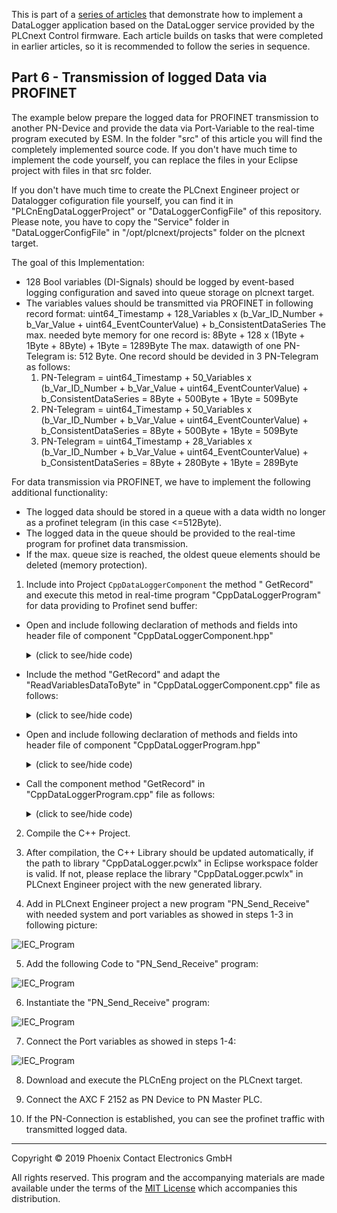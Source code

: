 This is part of a [series of articles](https://github.com/PLCnext/plcnext-real-time-datalogger) that demonstrate how to implement a DataLogger application based on the DataLogger service provided by the PLCnext Control firmware.  Each article builds on tasks that were completed in earlier articles, so it is recommended to follow the series in sequence.

## Part 6 - Transmission of logged Data via PROFINET


The example below prepare the logged data for PROFINET transmission to another PN-Device and provide the data via Port-Variable to the real-time program executed by ESM. In the folder "src" of this article you will find the completely implemented source code. If you don't have much time to implement the code yourself, you can replace the files in your Eclipse project with files in that src folder.

If you don't have much time to create the PLCnext Engineer project or Datalogger cofiguration file yourself, you can find it in "PLCnEngDataLoggerProject" or "DataLoggerConfigFile" of this repository. Please note, you have to copy the "Service" folder in "DataLoggerConfigFile" in "/opt/plcnext/projects" folder on the plcnext target.

The goal of this Implementation:
 - 128 Bool variables (DI-Signals) should be logged by event-based logging configuration and saved into queue storage on plcnext target.
 - The variables values should be transmitted via PROFINET in following record format: uint64_Timestamp + 128_Variables x (b_Var_ID_Number + b_Var_Value + uint64_EventCounterValue) + b_ConsistentDataSeries
   The max. needed byte memory for one record is: 8Byte + 128 x (1Byte + 1Byte + 8Byte) + 1Byte = 1289Byte
   The max. datawigth of one PN-Telegram is: 512 Byte. One record should be devided in 3 PN-Telegram as follows:
   1. PN-Telegram = uint64_Timestamp + 50_Variables x (b_Var_ID_Number + b_Var_Value + uint64_EventCounterValue) + b_ConsistentDataSeries = 8Byte + 500Byte + 1Byte = 509Byte
   2. PN-Telegram = uint64_Timestamp + 50_Variables x (b_Var_ID_Number + b_Var_Value + uint64_EventCounterValue) + b_ConsistentDataSeries = 8Byte + 500Byte + 1Byte = 509Byte
   3. PN-Telegram = uint64_Timestamp + 28_Variables x (b_Var_ID_Number + b_Var_Value + uint64_EventCounterValue) + b_ConsistentDataSeries = 8Byte + 280Byte + 1Byte = 289Byte
 

For data transmission via PROFINET, we have to implement the following additional functionality:
 - The logged data should be stored in a queue with a data width no longer as a profinet telegram (in this case <=512Byte).
 - The logged data in the queue should be provided to the real-time program for profinet data transmission.
 - If the max. queue size is reached, the oldest queue elements should be deleted (memory protection).


1. Include into Project `CppDataLoggerComponent` the method " GetRecord" and execute this metod in real-time program "CppDataLoggerProgram" for data providing to Profinet send buffer:
 - Open and include following declaration of methods and fields into header file of component "CppDataLoggerComponent.hpp"

   <details>
   <summary>(click to see/hide code)</summary>

    ```cpp
	#include <mutex>
	
	private: // fields
	//struct definition
    struct SaveToQueue {
    uint8 byteRecord[512] = {0}; // (8Byte TimeStamp + 8Byte Data)
    };

    uint8 MaxLogVar = 50; //max. Number of LogVariables inside one PN Telegram: (PN-TelegramSize-TimeStamp)/(LogVarID + LogVarValue + LogVarEvetnCnt)
       					  //max. Number of LogVariables inside one PN Telegram: (512Byte - 8Byte)/(1Byte + 1Byte + 8Byte) = 50

    //newRecord declaration
    SaveToQueue newRecord;

    //mutex declaration
    mutex myLock;
    deque<SaveToQueue> toQueue;

    bool m_QueueOverflowWarning = 0;
    bool m_QueueOverflowError = 0;


	public: // IProgramComponent operations
       uint32 GetRecord(uint8* byteRecord,  bool &b_PN_DataValidBit); //will be called in program execution
	```
   </details>
     
 - Include the method "GetRecord" and adapt the "ReadVariablesDataToByte" in "CppDataLoggerComponent.cpp" file as follows:
 
   <details>
   <summary>(click to see/hide code)</summary>

    ```cpp
	
	//////////////////////////////////////////////////////////////////////////////////////////
	//This is the "GetRecord" method and will be executed by program in real-time context.  //
	//The method copied the data from the queue to byteRecord. The byteRecord is a array    //
	//defined as OutPort-Variable and is connected with InPort-Variable in PLCnext Engineer.//
	//The IEC61131 Program in PLCnext Engineer copied the data from to Profinet send buffer.//
	//The variable "b_PN_DataValidBit" is a Input-Port and provides the state of Profinet-  //
	//Communication from PLCnext Engineer system variable "PND_S1_VALID_DATA_CYCLE". We use //
	//this input as trigger for transmission of data from the queue to Profinet send buffer.//
	//                                                                                      //
	//The Return Value currQueueSize is a OutPort-Variable and can be used as memory status //
	//in PLCnext Engineer project.                                                          //
	//////////////////////////////////////////////////////////////////////////////////////////

	uint32 CppDataLoggerComponent::GetRecord(uint8* byteRecord, bool &b_PN_DataValidBit) {

	uint32 currQueueSize = 0; //the value returns the current dequeue size

	if(m_bInitialized == true)
	{
		currQueueSize = toQueue.size(); //get the dequeue size

		if(currQueueSize > 0 && b_PN_DataValidBit == true) //if the size is not zero and the Profinet communication is established
		{
			shared_ptr<SaveToQueue> toPN; //shared pointer

			myLock.lock(); //get mutex so we can read the record from the queue;
			toPN = make_shared<SaveToQueue>((toQueue.front())); //get the first element to the shared pointer

			if(toPN)
			{
				memset(byteRecord, 0x00, sizeof(toPN->byteRecord));
				memcpy(byteRecord, toPN->byteRecord, sizeof(toPN->byteRecord)); //Copy 512 Bytes to the byteRecord
			}

			toQueue.pop_front(); //delete the first element
			myLock.unlock(); //unlock mutex
		}

		if(currQueueSize > 10000 && currQueueSize < 100000 && m_QueueOverflowWarning == false) //set warning message, if the queue size is greater as 10000
		{
			Log::Info("[CppDataLoggerComponent]-------------------------------Record Overflow in the Queue is expected!");
			m_QueueOverflowWarning = true;
		}
		else if(currQueueSize <= 1000)
			m_QueueOverflowWarning = false;

		if(currQueueSize > 100000 && m_QueueOverflowError == false) //set alarm message, if the queue size is greater as 100000
		{
			toQueue.erase(toQueue.begin(), toQueue.begin() + 10000); //erase the first 10000 elements
			Log::Error("[CppDataLoggerComponent]-------------------------------Record Overflow in the Queue, the first 10000 records are erased! ");
			m_QueueOverflowError = true;
		}
		else
			m_QueueOverflowError = false;
	}
	return(currQueueSize);
	}
	
	
	//////////////////////////////////////////////////////////////////////////////////////////
	//This is the ReadVariablesDataToByte method with ReadVariablesData service call of     //
	//DataLogger service. The Service Call reads the data from the given variable from      //
	//the session. This service function returns the data values from the passed variable   //
	//names including timestamps and data series consistent flags, which is called a record.//
	//                                                                                      //
	//In a record the values are in a static order and doesn't contain any type information.//
	//Each record starts with the timestamp followed by the values from the given variable  //
	//by names and ends with the consistent flag.                                           //
	//////////////////////////////////////////////////////////////////////////////////////////

	ErrorCode CppDataLoggerComponent::ReadVariablesDataToByte(const Arp::String& sessionName,
    const Arp::DateTime& startTime, const Arp::DateTime& endTime,
    const std::vector<Arp::String>& variableNames, uint8* byteMemory)
   {
    IDataLoggerService::ReadVariablesDataValuesDelegate readValuesDelegate =
        IDataLoggerService::ReadVariablesDataValuesDelegate::create([&](
            IRscReadEnumerator<RscVariant<512>>& readEnumerator)
    {
    // The readEnumerator gets the N-records,
    // the number of record is not available, the records come as N (undefined) Records!
    readEnumerator.BeginRead();

    RscVariant<512> currentVariant;

    while (readEnumerator.ReadNext(currentVariant))
    {
        RscType rscType = currentVariant.GetType();

        // Check if the rscType is a Array,
        // if yes -> the next record is founded
        if (rscType == RscType::Array)
        {
            RscArrayReader arrayReader(currentVariant); //read currentVariant into arrayReader
            size_t arraySize = arrayReader.GetSize();   //Get the size of Array
            size_t r_offset = 0;                        //reinitialize the r_offset

            uint8 ID_Number = 0;                        //reinitialize the ID_Number
            uint8 LogVarCounter = 0;                    //reinitialize the LogVarCounter
            RscVariant<512> valueTmp = {0};             //reinitialize the valueTmp
            uint8 valueLogVarTmp[8] = {0};              //reinitialize the valueLogVarTmp
            uint8 dateTimeBuffer[8] = {0};              //reinitialize the dateTimeBuffer

            bool b_FoundNullValue = false;              //reinitialize the b_FoundNullValue

            std::vector<size_t> dataValidOffsetTmp;     //vector for r_offset of DataValidBit
            std::vector<SaveToQueue> byteRecordTmp;     //temporary vector for variable Array will be used as PN-Telegram buffer if the variable numbers are above 50 (509 Bytes)

            memset(newRecord.byteRecord, 0x00, sizeof(newRecord.byteRecord));  //reinitialize the newRecord.byteRecord

            for (size_t i = 0; i < (arraySize-1); i++)  //for each element-1 in the array, the last element is a DataValidBit and will be copy separately after this loop
            {
             // The Value will be copied into variant
            arrayReader.ReadNext(valueTmp);

            // Each RscType should be check separately
            // The following data types are expected: DateTime, Bool, Uint64 and Void(NULL)
             switch (valueTmp.GetType())
             {
             case RscType::DateTime:  //if the DataType is DateTime
             {
                uint8 dateTimeBuffer[8] = {0};                   //reinitialize the dateTimeBuffer
             	valueTmp.CopyTo(*((DateTime*)(dateTimeBuffer))); //copy the time stamp value to dateTimeBuffer

             	for(int i = 0; i < sizeof(dateTimeBuffer); i++)  //write the dateTimeBuffer into newRecord.byteRecord Array
             	{
             		memcpy((newRecord.byteRecord + r_offset), &dateTimeBuffer[i], 1);
             		r_offset += 1;
             	 }

            	ID_Number = 0; // set the Variable ID-Number to zero, the ID-Number will be incremented during iteration of elements
             }
             break;

             case RscType::Void:
             {
             	if (b_FoundNullValue == false)
             	{
             		b_FoundNullValue = true;  //Null-Value is founded
             	}
             	else
             	{
             		//Log::Info("ID_Number = {0}   Value = Void", (int)ID_Number);
             		ID_Number += 1;            //increment logging variable ID_Number if the Null-Value and Null-EventCounter is founded
             		b_FoundNullValue = false;
             	}
             }
             break;

             case RscType::Bool:  //if the DataType is Bool
             {
            	newRecord.byteRecord[r_offset] = ID_Number;  // copy the variable ID-Number to newRecord.byteRecord
            	ID_Number += 1;                              // increment logging variable ID_Number
            	r_offset += 1;                               // increment the offset

            	valueTmp.CopyTo(*((bool*)(valueLogVarTmp))); // copy the logging variable value to valueLogVarTmp
            	newRecord.byteRecord[r_offset] = valueLogVarTmp[0]; // copy the record-element to newRecord.byteRecord
                r_offset += 1; //increment the offset

                //Log::Info("ID_Number = {0}   Value = {1}", (int) newRecord.byteRecord[r_offset-2], (int) newRecord.byteRecord[r_offset-1]);
             }
             break;

             case RscType::Uint64:
             {
                uint8 eventCountBuffer[8] = {0}; //reset eventCountBuffer

                //copy the eventVariable Counter Value to the newRecord
                valueTmp.CopyTo(*((uint64*)(eventCountBuffer)));  //copy the event counter value to eventCountBuffer

                for(int i = 0; i < sizeof(eventCountBuffer); i++) //write the event counter into newRecord.byteRecord Array
                {
                	memcpy((newRecord.byteRecord + r_offset), &eventCountBuffer[i], 1);
                	r_offset += 1;
                }

                LogVarCounter += 1; //increment LogVarCounter
             }
              break;

             default:
                 break;
             }

             if (LogVarCounter >= MaxLogVar) // The limit for one PN Telegram is 50 variables: Time stamp + 50 x (VarID + VarValue + eventCount) + DataValidBit
                                             // 50 Variables = 8 Byte + 50 x 10Bytes + 1Byte = 509 Bytes (Offset 0..508)
             {
             	dataValidOffsetTmp.push_back(r_offset); //save the the offset of "r_offset" to dataValidOffsetTmp-vector (is needed for complete the PN-Telegram with data-valid bit)
             	byteRecordTmp.push_back(newRecord);     //save the record to byteRecordTmp-vector

             	LogVarCounter = 0;  //reset the LogVarCounter
                r_offset = 0;       //reset the r_offset

                memset(newRecord.byteRecord, 0x00, sizeof(newRecord.byteRecord)); //reinitialize the newRecord.byteRecord

                for(int i = 0; i < sizeof(dateTimeBuffer); i++) //write the time stamp in the first 8 Bytes of newRecord.byteRecord Array
                 {
                 	memcpy((newRecord.byteRecord + r_offset), &dateTimeBuffer[i], 1); //copy one of 8 time stamp bytes into newRecord.byteRecord Array
                 	r_offset += 1; //increment the offset after copy of 1Byte
                 }
             }
         }

     arrayReader.ReadNext(valueTmp); //read in the last element "ConsistentDataSeries"

	 if(valueTmp.GetType() == RscType::Bool) //The last Element is "ConsistentDataSeries"
	 {
		 valueTmp.CopyTo(*((bool*)(newRecord.byteRecord + r_offset))); //copy the ConsistentDataSeries value into newRecord.byteRecord

		 int iOffset = 0;

		 for(size_t j=0; j < byteRecordTmp.size(); j++) //If more that 50 variables are logged, divide the Record in tree PN-Telegrams
		 {
		 	iOffset = (int)dataValidOffsetTmp[j]; //Get iOffset as index for "ConsistentDataSeries"
		 	byteRecordTmp[j].byteRecord[iOffset]= newRecord.byteRecord[r_offset]; //copy the ConsistentDataSeries value into PN-Telegram (index position 508, 508, 288)

		 	myLock.lock(); //get mutex so we can write our new record to the queue;
		 	toQueue.push_back(byteRecordTmp[j]); //save the byteRecordTmp into PN-Telegram Queue
		 	myLock.unlock(); //unlock mutex
		 }

		 //std::lock_guard<std::mutex> lock(this->myLock);
		 myLock.lock(); //get mutex so we can write our new record to the queue;
		 toQueue.push_back(newRecord); //save thenewRecord into PN-Telegram Queue
		 myLock.unlock(); //unlock mutex
	  }

      else
     {
    	  Log::Error("ReadVariablesDataToByte()----------The ConsistentDataSeries Value is NOT found");
     }
     }
    }
     readEnumerator.EndRead();
	});

    ErrorCode result;

	//Call the ReadVariablesData Method from DataLogger Service
	result = this->m_pDataLoggerService->ReadVariablesData(
			sessionName,
			startTime,
			endTime,

	// This is the Delegate for the transmission of VariableNames
	IDataLoggerService::ReadVariablesDataVariableNamesDelegate::create([&](
		 IRscWriteEnumerator<RscString<512>>& writeEnumerator)
		 {
			writeEnumerator.BeginWrite(variableNames.size());
			for (const auto& varName : variableNames)
			{
				writeEnumerator.WriteNext(varName);
			}
			writeEnumerator.EndWrite();
		}),
		readValuesDelegate);
	 return result;
	};
	
   ```
   </details>   
	  
- Open and include following declaration of methods and fields into header file of component "CppDataLoggerProgram.hpp"
   <details>
   <summary>(click to see/hide code)</summary>

    ```cpp
	    public: /* Ports */

		//#port
		//#attributes(Output|Retain)
		//#name(OutPortPN)
		uint8 OutPortPN [512] = {0}; //The Port-Variable for the connection in PLCnext Engineer

		//#port
		//#attributes(Output|Retain)
		//#name(OutQueueSize)
		uint32 QueueSize = 0;   //The Port-Variable for the connection in PLCnext Engineer

		//#port
		//#attributes(Input|Retain)
		//#name(Cpp_Pn_Valid_Data_Cycle_In)
		bool Cpp_Pn_Valid_Data_Cycle_In = false;   //The Port-Variable for PN-Connection Status, provided by Program in PLCnext Engineer
	```
   </details>
     
 - Call the component method "GetRecord" in "CppDataLoggerProgram.cpp" file as follows:
 
   <details>
   <summary>(click to see/hide code)</summary>

    ```cpp
	   void CppDataLoggerProgram::Execute()
	   {
        //implement program 
	    //Call the reference to the method in the component.
	    //The Execute Program method will be called in real time context
	    QueueSize = cppDataLoggerComponent.GetRecord(OutPortPN, Cpp_Pn_Valid_Data_Cycle_In);
	   }
   	```
   </details>
   

2. Compile the C++ Project.

3. After compilation, the C++ Library should be updated automatically, if the path to library "CppDataLogger.pcwlx" in Eclipse workspace folder is valid. If not, please replace the library "CppDataLogger.pcwlx" in PLCnext Engineer project with the new generated library.

4. Add in PLCnext Engineer project a new program "PN_Send_Receive" with needed system and port variables as showed in steps 1-3 in following picture:

![IEC_Program](/Picture/11_PN_Send_Receive_Var.png)

5. Add the following Code to "PN_Send_Receive" program:

![IEC_Program](/Picture/12_PN_Send_Receive_Code.png)

6. Instantiate the "PN_Send_Receive" program:

![IEC_Program](/Picture/13_PN_Send_Receive_Instance.png)

7. Connect the Port variables as showed in steps 1-4:

![IEC_Program](/Picture/14_PN_Send_Receive_ConnectPortVariables.png)

8. Download and execute the PLCnEng project on the PLCnext target.

9. Connect the AXC F 2152 as PN Device to PN Master PLC.

10. If the PN-Connection is established, you can see the profinet traffic with transmitted logged data.
---

Copyright © 2019 Phoenix Contact Electronics GmbH

All rights reserved. This program and the accompanying materials are made available under the terms of the [MIT License](http://opensource.org/licenses/MIT) which accompanies this distribution.